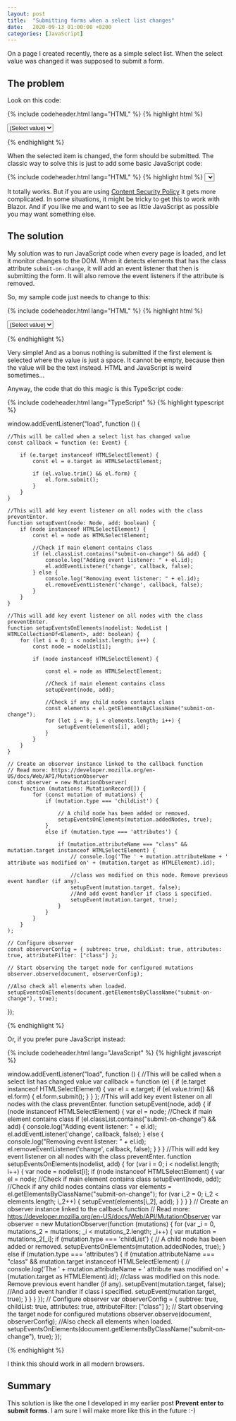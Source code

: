 ```yaml
---
layout: post
title:  "Submitting forms when a select list changes"
date:   2020-09-13 01:00:00 +0200
categories: [JavaScript]
---
```


On a page I created recently, there as a simple select list. When the select
value was changed it was supposed to submit a form.

## The problem

Look on this code:

{% include codeheader.html lang="HTML" %}
{% highlight html %}
<form method="get">
    <select >
        <option value=" ">(Select value)</option>
        <option value="red">Red</option>
        <option value="green">Green</option>
        <option value="blue">Blue</option>
    </select>
</form>
{% endhighlight %}

When the selected item is changed, the form should be submitted. The classic way
to solve this is just to add some basic JavaScript code:

{% include codeheader.html lang="HTML" %}
{% highlight html %}
<select onchange="this.form.submit()">
{% endhighlight %}

It totally works. But if you are using [Content Security
Policy](https://developer.mozilla.org/en-US/docs/Web/HTTP/CSP) it gets more
complicated. In some situations, it might be tricky to get this to work with
Blazor. And if you like me and want to see as little JavaScript as possible you
may want something else.

## The solution

My solution was to run JavaScript code when every page is loaded, and let it
monitor changes to the DOM. When it detects elements that has the class
attribute `submit-on-change`, it will add an event listener that then is
submitting the form. It will also remove the event listeners if the attribute is
removed.

So, my sample code just needs to change to this:

{% include codeheader.html lang="HTML" %}
{% highlight html %}
<form method="get" class="submit-on-change">
    <select >
        <option value=" ">(Select value)</option>
        <option value="red">Red</option>
        <option value="green">Green</option>
        <option value="blue">Blue</option>
    </select>
</form>
{% endhighlight %}

Very simple! And as a bonus nothing is submitted if the first element is
selected where the value is just a space. It cannot be empty, because then the
value will be the text instead. HTML and JavaScript is weird sometimes…

Anyway, the code that do this magic is this TypeScript code:

{% include codeheader.html lang="TypeScript" %}
{% highlight typescript %}

window.addEventListener("load", function () {

    //This will be called when a select list has changed value
    const callback = function (e: Event) {

        if (e.target instanceof HTMLSelectElement) {
            const el = e.target as HTMLSelectElement;

            if (el.value.trim() && el.form) {
                el.form.submit();
            }
        }
    }

    //This will add key event listener on all nodes with the class preventEnter.
    function setupEvent(node: Node, add: boolean) {
        if (node instanceof HTMLSelectElement) {
            const el = node as HTMLSelectElement;

            //Check if main element contains class
            if (el.classList.contains("submit-on-change") && add) {
                console.log("Adding event listener: " + el.id);
                el.addEventListener('change', callback, false);
            } else {
                console.log("Removing event listener: " + el.id);
                el.removeEventListener('change', callback, false);
            }
        }
    }

    //This will add key event listener on all nodes with the class preventEnter.
    function setupEventsOnElements(nodelist: NodeList | HTMLCollectionOf<Element>, add: boolean) {
        for (let i = 0; i < nodelist.length; i++) {
            const node = nodelist[i];

            if (node instanceof HTMLSelectElement) {

                const el = node as HTMLSelectElement;

                //Check if main element contains class
                setupEvent(node, add);

                //Check if any child nodes contains class
                const elements = el.getElementsByClassName("submit-on-change");
                for (let i = 0; i < elements.length; i++) {
                    setupEvent(elements[i], add);
                }
            }
        }
    }

    // Create an observer instance linked to the callback function
    // Read more: https://developer.mozilla.org/en-US/docs/Web/API/MutationObserver
    const observer = new MutationObserver(
        function (mutations: MutationRecord[]) {
            for (const mutation of mutations) {
                if (mutation.type === 'childList') {

                    // A child node has been added or removed.
                    setupEventsOnElements(mutation.addedNodes, true);
                }
                else if (mutation.type === 'attributes') {

                    if (mutation.attributeName === "class" && mutation.target instanceof HTMLSelectElement) {
                        // console.log('The ' + mutation.attributeName + ' attribute was modified on' + (mutation.target as HTMLElement).id);

                        //class was modified on this node. Remove previous event handler (if any).
                        setupEvent(mutation.target, false);
                        //And add event handler if class i specified.
                        setupEvent(mutation.target, true);
                    }
                }
            }
        }
    );

    // Configure observer
    const observerConfig = { subtree: true, childList: true, attributes: true, attributeFilter: ["class"] };

    // Start observing the target node for configured mutations
    observer.observe(document, observerConfig);

    //Also check all elements when loaded.
    setupEventsOnElements(document.getElementsByClassName("submit-on-change"), true);
});

{% endhighlight %}

Or, if you prefer pure JavaScript instead:

{% include codeheader.html lang="JavaScript" %}
{% highlight javascript %}

window.addEventListener("load", function () {
    //This will be called when a select list has changed value
    var callback = function (e) {
        if (e.target instanceof HTMLSelectElement) {
            var el = e.target;
            if (el.value.trim() && el.form) {
                el.form.submit();
            }
        }
    };
    //This will add key event listener on all nodes with the class preventEnter.
    function setupEvent(node, add) {
        if (node instanceof HTMLSelectElement) {
            var el = node;
            //Check if main element contains class
            if (el.classList.contains("submit-on-change") && add) {
                console.log("Adding event listener: " + el.id);
                el.addEventListener('change', callback, false);
            }
            else {
                console.log("Removing event listener: " + el.id);
                el.removeEventListener('change', callback, false);
            }
        }
    }
    //This will add key event listener on all nodes with the class preventEnter.
    function setupEventsOnElements(nodelist, add) {
        for (var i = 0; i < nodelist.length; i++) {
            var node = nodelist[i];
            if (node instanceof HTMLSelectElement) {
                var el = node;
                //Check if main element contains class
                setupEvent(node, add);
                //Check if any child nodes contains class
                var elements = el.getElementsByClassName("submit-on-change");
                for (var i_2 = 0; i_2 < elements.length; i_2++) {
                    setupEvent(elements[i_2], add);
                }
            }
        }
    }
    // Create an observer instance linked to the callback function
    // Read more: https://developer.mozilla.org/en-US/docs/Web/API/MutationObserver
    var observer = new MutationObserver(function (mutations) {
        for (var _i = 0, mutations_2 = mutations; _i < mutations_2.length; _i++) {
            var mutation = mutations_2[_i];
            if (mutation.type === 'childList') {
                // A child node has been added or removed.
                setupEventsOnElements(mutation.addedNodes, true);
            }
            else if (mutation.type === 'attributes') {
                if (mutation.attributeName === "class" && mutation.target instanceof HTMLSelectElement) {
                    // console.log('The ' + mutation.attributeName + ' attribute was modified on' + (mutation.target as HTMLElement).id);
                    //class was modified on this node. Remove previous event handler (if any).
                    setupEvent(mutation.target, false);
                    //And add event handler if class i specified.
                    setupEvent(mutation.target, true);
                }
            }
        }
    });
    // Configure observer
    var observerConfig = { subtree: true, childList: true, attributes: true, attributeFilter: ["class"] };
    // Start observing the target node for configured mutations
    observer.observe(document, observerConfig);
    //Also check all elements when loaded.
    setupEventsOnElements(document.getElementsByClassName("submit-on-change"), true);
});

{% endhighlight %}

I think this should work in all modern browsers.

## Summary

This solution is like the one I developed in my earlier post **Prevent enter to
submit forms**. I am sure I will make more like this in the future :-)
